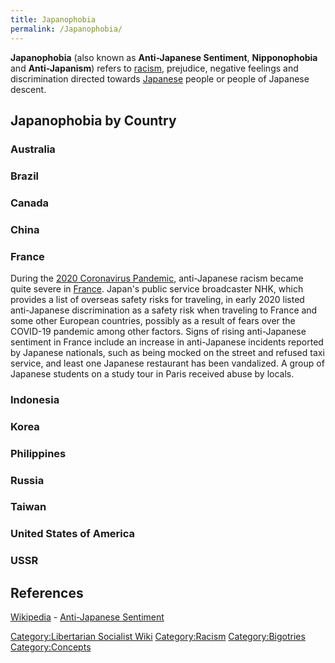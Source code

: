 ```yaml
---
title: Japanophobia
permalink: /Japanophobia/
---
```


**Japanophobia** (also known as **Anti-Japanese Sentiment**,
**Nipponophobia** and **Anti-Japanism**) refers to
[racism](racism "wikilink"), prejudice, negative feelings and
discrimination directed towards [Japanese](Japan "wikilink") people or
people of Japanese descent.

## Japanophobia by Country

### Australia

### Brazil

### Canada

### China

### France

During the [2020 Coronavirus Pandemic](Coronavirus_Pandemic "wikilink"),
anti-Japanese racism became quite severe in [France](France "wikilink").
Japan's public service broadcaster NHK, which provides a list of
overseas safety risks for traveling, in early 2020 listed anti-Japanese
discrimination as a safety risk when traveling to France and some other
European countries, possibly as a result of fears over the COVID-19
pandemic among other factors. Signs of rising anti-Japanese sentiment in
France include an increase in anti-Japanese incidents reported by
Japanese nationals, such as being mocked on the street and refused taxi
service, and least one Japanese restaurant has been vandalized. A group
of Japanese students on a study tour in Paris received abuse by locals.

### Indonesia

### Korea

### Philippines

### Russia

### Taiwan

### United States of America

### USSR

## References

[Wikipedia](Wikipedia "wikilink") - [Anti-Japanese
Sentiment](https://en.wikipedia.org/wiki/Anti-Japanese_sentiment)

[Category:Libertarian Socialist
Wiki](Category:Libertarian_Socialist_Wiki "wikilink")
[Category:Racism](Category:Racism "wikilink")
[Category:Bigotries](Category:Bigotries "wikilink")
[Category:Concepts](Category:Concepts "wikilink")